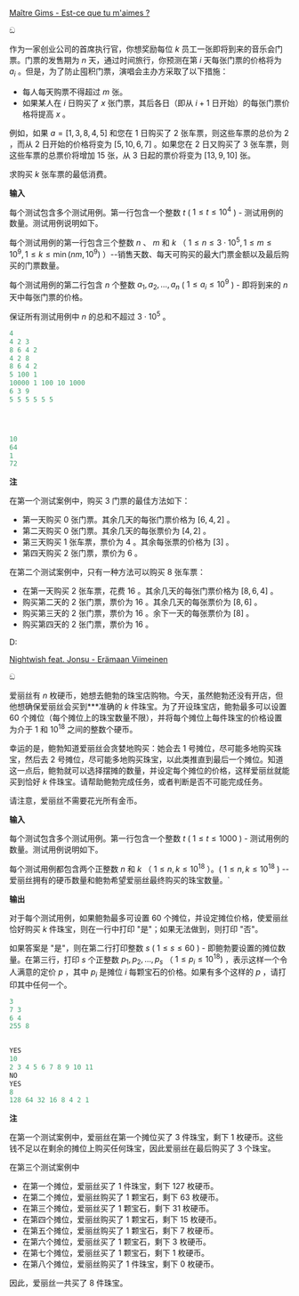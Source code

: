 [Maître Gims - Est-ce que tu m'aimes ?](https://youtu.be/6TpyRE_juyA)

ඞ

作为一家创业公司的首席执行官，你想奖励每位 $k$ 员工一张即将到来的音乐会门票。门票的发售期为 $n$ 天，通过时间旅行，你预测在第 $i$ 天每张门票的价格将为 $a_i$ 。但是，为了防止囤积门票，演唱会主办方采取了以下措施：

- 每人每天购票不得超过 $m$ 张。
- 如果某人在 $i$ 日购买了 $x$ 张门票，其后各日（即从 $i+1$ 日开始）的每张门票价格将提高 $x$ 。

例如，如果 $a = [1, 3, 8, 4, 5]$ 和您在 $1$ 日购买了 $2$ 张车票，则这些车票的总价为 $2$ ，而从 $2$ 日开始的价格将变为 $[5, 10, 6, 7]$ 。如果您在 $2$ 日又购买了 $3$ 张车票，则这些车票的总票价将增加 $15$ 张，从 $3$ 日起的票价将变为 $[13, 9, 10]$ 张。

求购买 $k$ 张车票的最低消费。

**输入**

每个测试包含多个测试用例。第一行包含一个整数 $t$ ( $1 \le t \le 10^4$ ) - 测试用例的数量。测试用例说明如下。

每个测试用例的第一行包含三个整数 $n$ 、 $m$ 和 $k$ （ $1 \le n \le 3 \cdot 10^5, 1 \le m \le 10^9, 1 \le k \le \min(nm, 10^9)$ ）--销售天数、每天可购买的最大门票金额以及最后购买的门票数量。

每个测试用例的第二行包含 $n$ 个整数 $a_1, a_2, \ldots, a_n$ ( $1 \le a_i \le 10^9$ ) - 即将到来的 $n$ 天中每张门票的价格。

保证所有测试用例中 $n$ 的总和不超过 $3 \cdot 10^5$ 。

```c++
4
4 2 3
8 6 4 2
4 2 8
8 6 4 2
5 100 1
10000 1 100 10 1000
6 3 9
5 5 5 5 5 5




10
64
1
72
```

**注**

在第一个测试案例中，购买 $3$ 门票的最佳方法如下：

- 第一天购买 $0$ 张门票。其余几天的每张门票价格为 $[6, 4, 2]$ 。
- 第二天购买 $0$ 张门票。其余几天的每张票价为 $[4, 2]$ 。
- 第三天购买 $1$ 张车票，票价为 $4$ 。其余每张票的价格为 $[3]$ 。
- 第四天购买 $2$ 张门票，票价为 $6$ 。

在第二个测试案例中，只有一种方法可以购买 $8$ 张车票：

- 在第一天购买 $2$ 张车票，花费 $16$ 。其余几天的每张门票价格为 $[8, 6, 4]$ 。
- 购买第二天的 $2$ 张门票，票价为 $16$ 。其余几天的每张票价为 $[8, 6]$ 。
- 购买第三天的 $2$ 张门票，票价为 $16$ 。余下一天的每张票价为 $[8]$ 。
- 购买第四天的 $2$ 张门票，票价为 $16$ 。





D:

[Nightwish feat. Jonsu - Erämaan Viimeinen](https://youtu.be/QYlFn5q_UQk)

ඞ

爱丽丝有 $n$ 枚硬币，她想去鲍勃的珠宝店购物。今天，虽然鲍勃还没有开店，但他想确保爱丽丝会买到***准确的 $k$ 件珠宝。为了开设珠宝店，鲍勃最多可以设置 $60$ 个摊位（每个摊位上的珠宝数量不限），并将每个摊位上每件珠宝的价格设置为介于 $1$ 和 $10^{18}$ 之间的整数个硬币。

幸运的是，鲍勃知道爱丽丝会贪婪地购买：她会去 $1$ 号摊位，尽可能多地购买珠宝，然后去 $2$ 号摊位，尽可能多地购买珠宝，以此类推直到最后一个摊位。知道这一点后，鲍勃就可以选择摆摊的数量，并设定每个摊位的价格，这样爱丽丝就能买到恰好 $k$ 件珠宝。请帮助鲍勃完成任务，或者判断是否不可能完成任务。

请注意，爱丽丝不需要花光所有金币。

**输入**

每个测试包含多个测试用例。第一行包含一个整数 $t$ ( $1 \le t \le 1000$ ) - 测试用例的数量。测试用例说明如下。

每个测试用例都包含两个正整数 $n$ 和 $k$ （ $1 \le n, k \le 10^{18}$ ）。( $1 \le n, k \le 10^{18}$ ) --爱丽丝拥有的硬币数量和鲍勃希望爱丽丝最终购买的珠宝数量。`

**输出**

对于每个测试用例，如果鲍勃最多可设置 $60$ 个摊位，并设定摊位价格，使爱丽丝恰好购买 $k$ 件珠宝，则在一行中打印 "是"；如果无法做到，则打印 "否"。

如果答案是 "是"，则在第二行打印整数 $s$ ( $1 \le s \le 60$ ) - 即鲍勃要设置的摊位数量。在第三行，打印 $s$ 个正整数 $p_1, p_2, \ldots, p_s$ （ $1 \le p_i \le 10^{18})$ ，表示这样一个令人满意的定价 $p$ ，其中 $p_i$ 是摊位 $i$ 每颗宝石的价格。如果有多个这样的 $p$ ，请打印其中任何一个。

```C++
3
7 3
6 4
255 8

    
YES
10
2 3 4 5 6 7 8 9 10 11
NO
YES
8
128 64 32 16 8 4 2 1

```

**注**

在第一个测试案例中，爱丽丝在第一个摊位买了 $3$ 件珠宝，剩下 $1$ 枚硬币。这些钱不足以在剩余的摊位上购买任何珠宝，因此爱丽丝在最后购买了 $3$ 个珠宝。

在第三个测试案例中

- 在第一个摊位，爱丽丝买了 $1$ 件珠宝，剩下 $127$ 枚硬币。
- 在第二个摊位，爱丽丝购买了 $1$ 颗宝石，剩下 $63$ 枚硬币。
- 在第三个摊位，爱丽丝买了 $1$ 颗宝石，剩下 $31$ 枚硬币。
- 在第四个摊位，爱丽丝购买了 $1$ 颗宝石，剩下 $15$ 枚硬币。
- 在第五个摊位，爱丽丝购买了 $1$ 颗宝石，剩下 $7$ 枚硬币。
- 在第六个摊位，爱丽丝买了 $1$ 颗宝石，剩下 $3$ 枚硬币。
- 在第七个摊位，爱丽丝买了 $1$ 颗宝石，剩下 $1$ 枚硬币。
- 在第八个摊位，爱丽丝购买了 $1$ 件珠宝，剩下 $0$ 枚硬币。

因此，爱丽丝一共买了 $8$ 件珠宝。